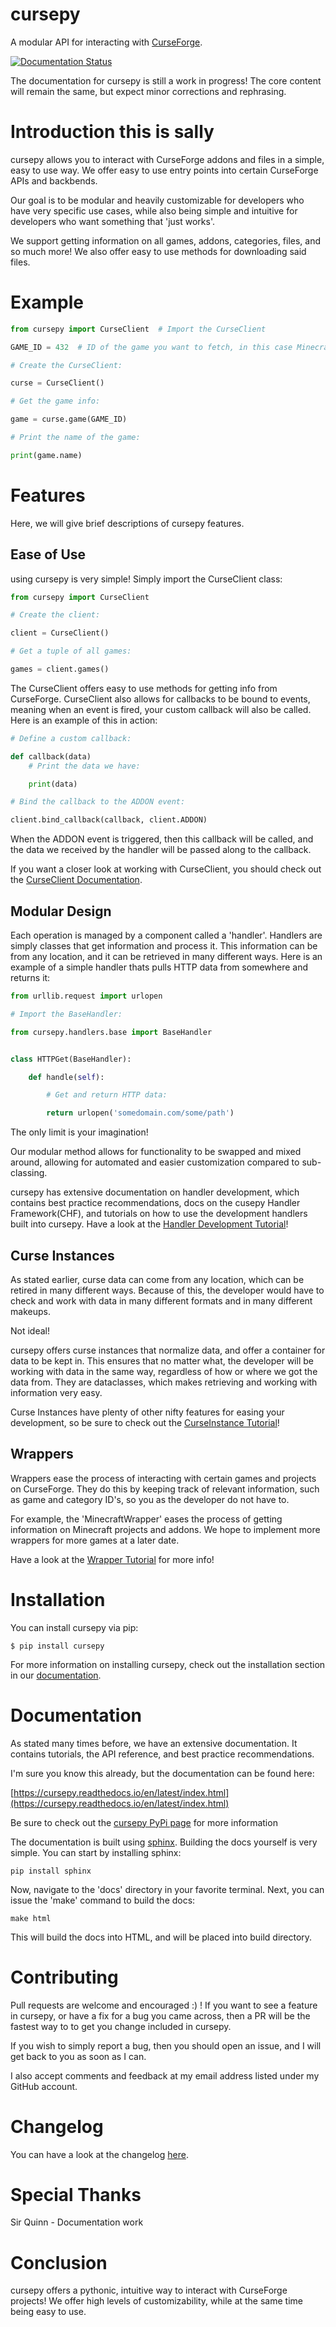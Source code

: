 # cursepy
A modular API for interacting with [CurseForge](https://curseforge.com).

[![Documentation Status](https://readthedocs.org/projects/cursepy/badge/?version=latest)](https://cursepy.readthedocs.io/en/latest/?badge=latest)

The documentation for cursepy is still a work in progress!
The core content will remain the same,
but expect minor corrections and rephrasing.

# Introduction this is sally 

cursepy allows you to interact with CurseForge
addons and files in a simple, easy to use way.
We offer easy to use entry points into certain CurseForge APIs and backbends.

Our goal is to be modular and heavily customizable for developers who
have very specific use cases, while also being simple and intuitive
for developers who want something that 'just works'.

We support getting information on all games,
addons, categories, files, and so much more!
We also offer easy to use methods for downloading 
said files.

# Example

```python
from cursepy import CurseClient  # Import the CurseClient

GAME_ID = 432  # ID of the game you want to fetch, in this case Minecraft

# Create the CurseClient:

curse = CurseClient()

# Get the game info:

game = curse.game(GAME_ID)

# Print the name of the game:

print(game.name)
```

# Features

Here, we will give brief descriptions of cursepy features.

## Ease of Use

using cursepy is very simple!
Simply import the CurseClient class:

```python
from cursepy import CurseClient

# Create the client:

client = CurseClient()

# Get a tuple of all games:

games = client.games()
```

The CurseClient offers easy to use methods for getting info from CurseForge.
CurseClient also allows for callbacks to be bound to events, 
meaning when an event is fired,
your custom callback will also be called.
Here is an example of this in action:

```python
# Define a custom callback:

def callback(data)
    # Print the data we have:

    print(data)

# Bind the callback to the ADDON event:

client.bind_callback(callback, client.ADDON)
```

When the ADDON event is triggered, then this callback will be called,
and the data we received by the handler will be passed along to the callback.

If you want a closer look at working with CurseClient,
you should check out the [CurseClient Documentation](https://cursepy.readthedocs.io/en/latest/basic/collection.html).

## Modular Design

Each operation is managed by a component called a 'handler'.
Handlers are simply classes that get information and process it.
This information can be from any location,
and it can be retrieved in many different ways.
Here is an example of a simple handler thats pulls HTTP data from somewhere and returns it:

```python
from urllib.request import urlopen

# Import the BaseHandler:

from cursepy.handlers.base import BaseHandler


class HTTPGet(BaseHandler):

    def handle(self):

        # Get and return HTTP data:

        return urlopen('somedomain.com/some/path')
```

The only limit is your imagination!

Our modular method allows for functionality to be swapped and
mixed around, allowing for automated and easier customization
compared to sub-classing.

cursepy has extensive documentation on handler development,
which contains best practice recommendations, docs on the cusepy Handler Framework(CHF),
and tutorials on how to use the development handlers built into cursepy.
Have a look at the [Handler Development Tutorial](https://cursepy.readthedocs.io/en/latest/advn/hand.html)!

## Curse Instances

As stated earlier, curse data can come from any location,
which can be retired in many different ways.
Because of this, the developer would have to check and work
with data in many different formats and in many different makeups.

Not ideal!

cursepy offers curse instances that normalize data,
and offer a container for data to be kept in.
This ensures that no matter what,
the developer will be working with data in the same way,
regardless of how or where we got the data from.
They are dataclasses, which makes retrieving and working 
with information very easy.

Curse Instances have plenty of other nifty features for 
easing your development, so be sure to check out the [CurseInstance Tutorial](https://cursepy.readthedocs.io/en/latest/basic/curse_inst.html)!

## Wrappers

Wrappers ease the process of interacting with certain games and projects on CurseForge.
They do this by keeping track of relevant information, such as game and category ID's,
so you as the developer do not have to.

For example, the 'MinecraftWrapper' eases the process of getting 
information on Minecraft projects and addons.
We hope to implement more wrappers for more games at a later date.

Have a look at the [Wrapper Tutorial](https://cursepy.readthedocs.io/en/latest/basic/wrap.html) for more info!

# Installation

You can install cursepy via pip:

    $ pip install cursepy

For more information on installing cursepy,
check out the installation section in our [documentation](https://cursepy.readthedocs.io/en/latest/install.html). 

# Documentation

As stated many times before, we have an extensive documentation. It contains tutorials, the API reference,
and best practice recommendations.

I'm sure you know this already, but the documentation can be found here:

[https://cursepy.readthedocs.io/en/latest/index.html](https://cursepy.readthedocs.io/en/latest/index.html)

Be sure to check out the [cursepy PyPi page](https://pypi.org/project/cursepy/) for more information

The documentation is built using [sphinx](https://www.sphinx-doc.org/en/master/index.html).
Building the docs yourself is very simple.
You can start by installing sphinx:

```
pip install sphinx
```

Now, navigate to the 'docs' directory in your favorite terminal.
Next, you can issue the 'make' command to build the docs:

```
make html
```

This will build the docs into HTML,
and will be placed into build directory.

# Contributing

Pull requests are welcome and encouraged :) ! If you want to see a feature in cursepy,
or have a fix for a bug you came across, then a PR will be the fastest way to 
to get you change included in cursepy.

If you wish to simply report a bug, then you should open an issue,
and I will get back to you as soon as I can.

I also accept comments and feedback at my email address listed under my GitHub account.

# Changelog

You can have a look at the changelog [here](https://cursepy.readthedocs.io/en/latest/changelog.html).

# Special Thanks

Sir Quinn - Documentation work

# Conclusion

cursepy offers a pythonic, intuitive way to interact with CurseForge projects!
We offer high levels of customizability,
while at the same time being easy to use. 
